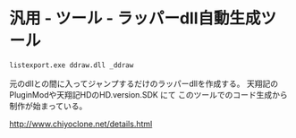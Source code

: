 # 汎用 - ツール - ラッパーdll自動生成ツール

```cmd
listexport.exe ddraw.dll _ddraw
```

元のdllとの間に入ってジャンプするだけのラッパーdllを作成する。
天翔記のPluginModや天翔記HDのHD.version.SDK にて
このツールでのコード生成から制作が始まっている。

http://www.chiyoclone.net/details.html
